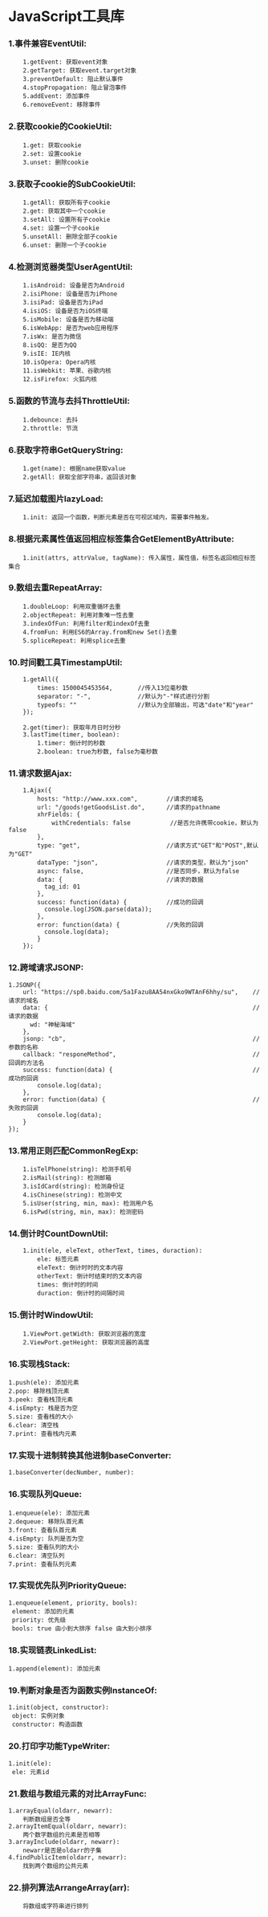 JavaScript工具库
===========================================


### 1.事件兼容EventUtil:

		1.getEvent: 获取event对象
		2.getTarget: 获取event.target对象
		3.preventDefault: 阻止默认事件
		4.stopPropagation: 阻止冒泡事件
		5.addEvent: 添加事件
		6.removeEvent: 移除事件
	
### 2.获取cookie的CookieUtil:
		1.get: 获取cookie
		2.set: 设置cookie
		3.unset: 删除cookie
		
### 3.获取子cookie的SubCookieUtil:
		1.getAll: 获取所有子cookie
		2.get: 获取其中一个cookie
		3.setAll: 设置所有子cookie
		4.set: 设置一个子cookie
		5.unsetAll: 删除全部子cookie
		6.unset: 删除一个子cookie
		
### 4.检测浏览器类型UserAgentUtil:
		1.isAndroid: 设备是否为Android
		2.isiPhone: 设备是否为iPhone
		3.isiPad: 设备是否为iPad
		4.isiOS: 设备是否为iOS终端
		5.isMobile: 设备是否为移动端
		6.isWebApp: 是否为web应用程序
		7.isWx: 是否为微信
		8.isQQ: 是否为QQ
		9.isIE: IE内核
		10.isOpera: Opera内核
		11.isWebkit: 苹果、谷歌内核
		12.isFirefox: 火狐内核

### 5.函数的节流与去抖ThrottleUtil:
        1.debounce: 去抖
        2.throttle: 节流

### 6.获取字符串GetQueryString:
        1.get(name): 根据name获取value
        2.getAll: 获取全部字符串，返回该对象

### 7.延迟加载图片lazyLoad:
        1.init: 返回一个函数，判断元素是否在可视区域内，需要事件触发。

### 8.根据元素属性值返回相应标签集合GetElementByAttribute:
        1.init(attrs, attrValue, tagName): 传入属性，属性值，标签名返回相应标签集合

### 9.数组去重RepeatArray:
        1.doubleLoop: 利用双重循环去重
        2.objectRepeat: 利用对象唯一性去重
        3.indexOfFun: 利用filter和indexOf去重
        4.fromFun: 利用ES6的Array.from和new Set()去重
        5.spliceRepeat: 利用splice去重

### 10.时间戳工具TimestampUtil:
        1.getAll({
            times: 1500045453564,       //传入13位毫秒数
            separator: "-",             //默认为"-"样式进行分割
            typeofs: ""                 //默认为全部输出，可选"date"和"year"
        });

        2.get(timer): 获取年月日时分秒
        3.lastTime(timer, boolean):
            1.timer: 倒计时的秒数
            2.boolean: true为秒数, false为毫秒数

### 11.请求数据Ajax:
        1.Ajax({
            hosts: "http://www.xxx.com",        //请求的域名
            url: "/goods!getGoodsList.do",      //请求的pathname
            xhrFields: {
                withCredentials: false           //是否允许携带cookie，默认为false
            },
            type: "get",                        //请求方式"GET"和"POST",默认为"GET"
            dataType: "json",                   //请求的类型，默认为"json"
            async: false,                       //是否同步，默认为false
            data: {                             //请求的数据
              tag_id: 01
            },
            success: function(data) {           //成功的回调
              console.log(JSON.parse(data));
            },
            error: function(data) {             //失败的回调
              console.log(data);
            }
        });

### 12.跨域请求JSONP:
    1.JSONP({
        url: "https://sp0.baidu.com/5a1Fazu8AA54nxGko9WTAnF6hhy/su",    //请求的域名
        data: {                                                         //请求的数据
          wd: "神秘海域"
        },
        jsonp: "cb",                                                    //参数的名称
        callback: "responeMethod",                                      //回调的方法名
        success: function(data) {                                       //成功的回调
            console.log(data);
        },
        error: function(data) {                                         //失败的回调
            console.log(data);
        }
    });

### 13.常用正则匹配CommonRegExp:
        1.isTelPhone(string): 检测手机号
        2.isMail(string): 检测邮箱
        3.isIdCard(string): 检测身份证
        4.isChinese(string): 检测中文
        5.isUser(string, min, max): 检测用户名
        6.isPwd(string, min, max): 检测密码

### 14.倒计时CountDownUtil:
        1.init(ele, eleText, otherText, times, duraction):
            ele: 标签元素
            eleText: 倒计时时的文本内容
            otherText: 倒计时结束时的文本内容
            times: 倒计时的时间
            duraction: 倒计时的间隔时间

### 15.倒计时WindowUtil:
        1.ViewPort.getWidth: 获取浏览器的宽度
        2.ViewPort.getHeight: 获取浏览器的高度

### 16.实现栈Stack:
    1.push(ele): 添加元素
    2.pop: 移除栈顶元素
    3.peek: 查看栈顶元素
    4.isEmpty: 栈是否为空
    5.size: 查看栈的大小
    6.clear: 清空栈
    7.print: 查看栈内元素

### 17.实现十进制转换其他进制baseConverter:
    1.baseConverter(decNumber, number):

### 16.实现队列Queue:
    1.enqueue(ele): 添加元素
    2.dequeue: 移除队首元素
    3.front: 查看队首元素
    4.isEmpty: 队列是否为空
    5.size: 查看队列的大小
    6.clear: 清空队列
    7.print: 查看队列元素

### 17.实现优先队列PriorityQueue:
    1.enqueue(element, priority, bools):
     element: 添加的元素
     priority: 优先级
     bools: true 由小到大排序 false 由大到小排序

### 18.实现链表LinkedList:
    1.append(element): 添加元素

### 19.判断对象是否为函数实例InstanceOf:
    1.init(object, constructor):
     object: 实例对象
     constructor: 构造函数

### 20.打印字功能TypeWriter:
    1.init(ele):
     ele: 元素id

### 21.数组与数组元素的对比ArrayFunc:
    1.arrayEqual(oldarr, newarr):
        判断数组是否全等
    2.arrayItemEqual(oldarr, newarr):
        两个数字数组的元素是否相等
    3.arrayInclude(oldarr, newarr):
        newarr是否是oldarr的子集
    4.findPublicItem(oldarr, newarr):
        找到两个数组的公共元素

### 22.排列算法ArrangeArray(arr):
        将数组或字符串进行排列
